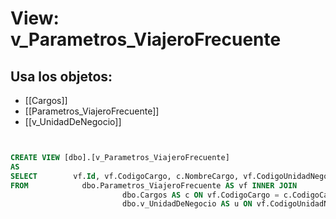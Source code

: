 # View: v_Parametros_ViajeroFrecuente

## Usa los objetos:
- [[Cargos]]
- [[Parametros_ViajeroFrecuente]]
- [[v_UnidadDeNegocio]]

```sql


CREATE VIEW [dbo].[v_Parametros_ViajeroFrecuente]
AS
SELECT        vf.Id, vf.CodigoCargo, c.NombreCargo, vf.CodigoUnidadNegocio, u.NombreUnidadNegocio, vf.ViajeroFrecuente
FROM            dbo.Parametros_ViajeroFrecuente AS vf INNER JOIN
                         dbo.Cargos AS c ON vf.CodigoCargo = c.CodigoCargo INNER JOIN
                         dbo.v_UnidadDeNegocio AS u ON vf.CodigoUnidadNegocio = u.CodUnidadNegocio


```
